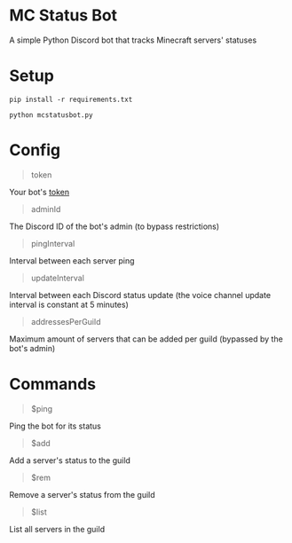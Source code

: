 # MC Status Bot
A simple Python Discord bot that tracks Minecraft servers' statuses

# Setup
`pip install -r requirements.txt`

`python mcstatusbot.py`

# Config
> token

Your bot's [token](https://www.writebots.com/discord-bot-token/)

> adminId

The Discord ID of the bot's admin (to bypass restrictions)

> pingInterval

Interval between each server ping

> updateInterval

Interval between each Discord status update (the voice channel update interval is constant at 5 minutes)

> addressesPerGuild

Maximum amount of servers that can be added per guild (bypassed by the bot's admin)

# Commands
> $ping

Ping the bot for its status

> $add <address> <name>

Add a server's status to the guild

> $rem <address>

Remove a server's status from the guild

> $list

List all servers in the guild
